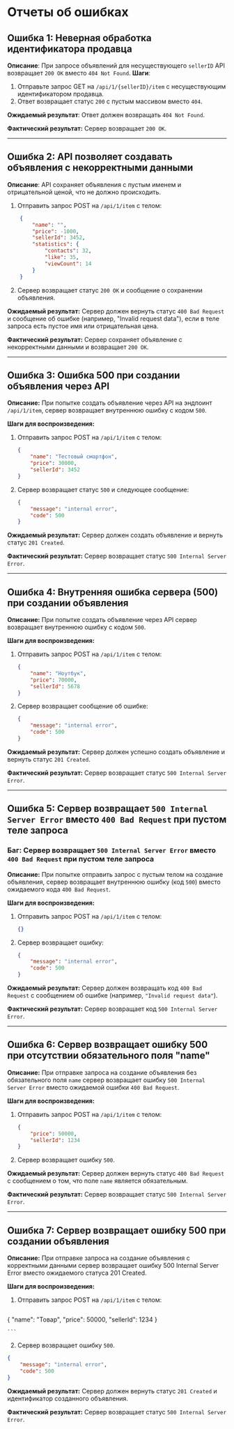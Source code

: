 

# Отчеты об ошибках

## Ошибка 1: Неверная обработка идентификатора продавца
**Описание**: При запросе объявлений для несуществующего `sellerID` API возвращает `200 OK` вместо `404 Not Found`.
**Шаги**:
1. Отправьте запрос GET на `/api/1/{sellerID}/item` с несуществующим идентификатором продавца.
2. Ответ возвращает статус `200` с пустым массивом вместо `404`.

**Ожидаемый результат**: 
Ответ должен возвращать `404 Not Found`.

**Фактический результат:**
Сервер возвращает `200 OK`.

---

## Ошибка 2: API позволяет создавать объявления с некорректными данными
**Описание**: API сохраняет объявления с пустым именем и отрицательной ценой, что не должно происходить.
1. Отправить запрос POST на `/api/1/item` с телом:

```json
    {
        "name": "",
        "price": -1000,
        "sellerId": 3452,
        "statistics": {
            "contacts": 32,
            "like": 35,
            "viewCount": 14
        }
    }
```

2. Сервер возвращает статус `200 OK` и сообщение о сохранении объявления.

**Ожидаемый результат:**
Сервер должен вернуть статус `400 Bad Request` и сообщение об ошибке (например, "Invalid request data"), если в теле запроса есть пустое имя или отрицательная цена.

**Фактический результат:**
Сервер сохраняет объявление с некорректными данными и возвращает `200 OK`.

---

## Ошибка 3: Ошибка 500 при создании объявления через API

**Описание:**
При попытке создать объявление через API на эндпоинт `/api/1/item`, сервер возвращает внутреннюю ошибку с кодом `500`.

**Шаги для воспроизведения:**
1. Отправить запрос POST на `/api/1/item` с телом:
    ```json
    {
        "name": "Тестовый смартфон",
        "price": 30000,
        "sellerId": 3452
    }
    ```
2. Сервер возвращает статус `500` и следующее сообщение:
    ```json
    {
        "message": "internal error",
        "code": 500
    }
    ```

**Ожидаемый результат:**
Сервер должен создать объявление и вернуть статус `201 Created`.

**Фактический результат:**
Сервер возвращает статус `500 Internal Server Error`.

---

## Ошибка 4: Внутренняя ошибка сервера (500) при создании объявления

**Описание:**
При попытке создать объявление через API сервер возвращает внутреннюю ошибку с кодом `500`.

**Шаги для воспроизведения:**
1. Отправить запрос POST на `/api/1/item` с телом:
    ```json
    {
        "name": "Ноутбук",
        "price": 70000,
        "sellerId": 5678
    }
    ```

2. Сервер возвращает сообщение об ошибке:
    ```json
    {
        "message": "internal error",
        "code": 500
    }
    ```

**Ожидаемый результат:**
Сервер должен успешно создать объявление и вернуть статус `201 Created`.

**Фактический результат:**
Сервер возвращает статус `500 Internal Server Error`.

---

## Ошибка 5: Сервер возвращает `500 Internal Server Error` вместо `400 Bad Request` при пустом теле запроса
### Баг: Сервер возвращает `500 Internal Server Error` вместо `400 Bad Request` при пустом теле запроса

**Описание:**
При попытке отправить запрос с пустым телом на создание объявления, сервер возвращает внутреннюю ошибку (код `500`) вместо ожидаемого кода `400 Bad Request`.

**Шаги для воспроизведения:**
1. Отправить запрос POST на `/api/1/item` с телом:
    ```json
    {}
    ```

2. Сервер возвращает ошибку:
    ```json
    {
        "message": "internal error",
        "code": 500
    }
    ```

**Ожидаемый результат:**
Сервер должен возвращать код `400 Bad Request` с сообщением об ошибке (например, `"Invalid request data"`).

**Фактический результат:**
Сервер возвращает код `500 Internal Server Error`.

---

## Ошибка 6: Сервер возвращает ошибку 500 при отсутствии обязательного поля "name"

**Описание:**
При отправке запроса на создание объявления без обязательного поля `name` сервер возвращает ошибку `500 Internal Server Error` вместо ожидаемой ошибки `400 Bad Request`.

**Шаги для воспроизведения:**
1. Отправить запрос POST на `/api/1/item` с телом:
    ```json
    {
        "price": 50000,
        "sellerId": 1234
    }
    ```
2. Сервер возвращает ошибку `500`.

**Ожидаемый результат:**
Сервер должен вернуть статус `400 Bad Request` с сообщением о том, что поле `name` является обязательным.

**Фактический результат:**
Сервер возвращает статус `500 Internal Server Error`.

---

## Ошибка 7: Сервер возвращает ошибку 500 при создании объявления

**Описание:**
При отправке запроса на создание объявления с корректными данными сервер возвращает ошибку 500 Internal Server Error вместо ожидаемого статуса 201 Created.

**Шаги для воспроизведения:**
1. Отправить запрос POST на `/api/1/item` с телом:
    ```json
{
"name": "Товар",
"price": 50000,
"sellerId": 1234
}

    ```
2. Сервер возвращает ошибку `500`.

```json
{
    "message": "internal error",
    "code": 500
}
 ```

**Ожидаемый результат:**
Сервер должен вернуть статус `201 Created` и идентификатор созданного объявления.

**Фактический результат:**
Сервер возвращает статус `500 Internal Server Error`.